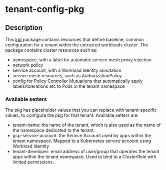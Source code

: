 # tenant-config-pkg

## Description

This [kpt](https://kpt.dev/) package contains resources that define baseline, common configuration
for a tenant within the untrusted workloads cluster. The package contains cluster resources such as:

- namespace, with a label for automatic service mesh proxy injection
- network policy
- service account, with a Workload Identity annotation
- service mesh resources, such as AuthorizationPolicy
- config for Policy Controller Mutuations that automatically apply labels/tolerations etc to Pods
in the tenant namespace

### Available setters

The pkg has placeholder values that you can replace with tenant-specific values, to configure the pkg
for that tenant. Available setters are:

- tenant-name: the name of the tenant, which is also used as the name of the namespace dedicated to
the tenant.
- gcp-service-account: the Service Account used by apps within the tenant namespace. Mapped to a Kubernetes
service account using Workload Identity
- tenant-developer: email address of user/group that operates the tenant apps within the tenant namespace.
Used to bind to a ClusterRole with limited permissions.
